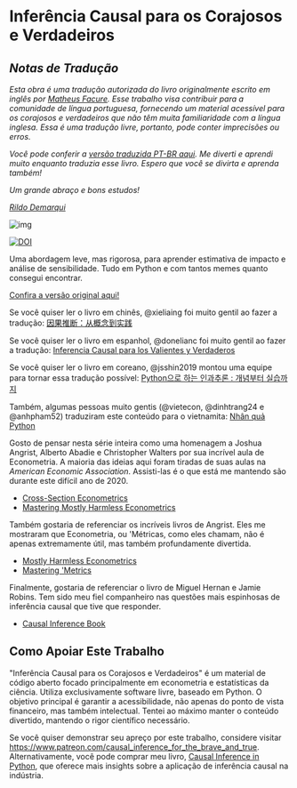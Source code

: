 # Inferência Causal para os Corajosos e Verdadeiros

## *Notas de Tradução*

*Esta obra é uma tradução autorizada do livro originalmente escrito em inglês por [Matheus Facure](https://github.com/matheusfacure). Esse trabalho visa contribuir para a comunidade de língua portuguesa, fornecendo um material acessível para os corajosos e verdadeiros que não têm muita familiaridade com a língua inglesa. Essa é uma tradução livre, portanto, pode conter imprecisões ou erros.*

*Você pode conferir a [versão traduzida PT-BR aqui](https://github.com/rdemarqui/python-causality-handbook-ptbr/blob/master/causal-inference-for-the-brave-and-true/00-Summary.ipynb). Me diverti e aprendi muito enquanto traduzia esse livro. Espero que você se divirta e aprenda também!*

*Um grande abraço e bons estudos!*

*[Rildo Demarqui](https://github.com/rdemarqui)*

![img](./causal-inference-for-the-brave-and-true/data/img/brave-and-true.png)

[![DOI](https://zenodo.org/badge/255903310.svg)](https://zenodo.org/badge/latestdoi/255903310)

Uma abordagem leve, mas rigorosa, para aprender estimativa de impacto e análise de sensibilidade. Tudo em Python e com tantos memes quanto consegui encontrar.

[Confira a versão original aqui!](https://matheusfacure.github.io/python-causality-handbook/landing-page.html)

Se você quiser ler o livro em chinês, @xieliaing foi muito gentil ao fazer a tradução:
[因果推断：从概念到实践](https://github.com/xieliaing/CausalInferenceIntro)

Se você quiser ler o livro em espanhol, @donelianc foi muito gentil ao fazer a tradução:
[Inferencia Causal para los Valientes y Verdaderos](https://github.com/donelianc/introduccion-inferencia-causal)

Se você quiser ler o livro em coreano, @jsshin2019 montou uma equipe para tornar essa tradução possível:
[Python으로 하는 인과추론 : 개념부터 실습까지](https://github.com/TeamCausality/Causal-Inference-with-Python)

Também, algumas pessoas muito gentis (@vietecon, @dinhtrang24 e @anhpham52) traduziram este conteúdo para o vietnamita:
[Nhân quả Python](https://github.com/vietecon/NhanQuaPython)

Gosto de pensar nesta série inteira como uma homenagem a Joshua Angrist, Alberto Abadie e Christopher Walters por sua incrível aula de Econometria. A maioria das ideias aqui foram tiradas de suas aulas na *American Economic Association*. Assisti-las é o que está me mantendo são durante este difícil ano de 2020.
* [Cross-Section Econometrics](https://www.aeaweb.org/conference/cont-ed/2017-webcasts)
* [Mastering Mostly Harmless Econometrics](https://www.aeaweb.org/conference/cont-ed/2020-webcasts)

Também gostaria de referenciar os incríveis livros de Angrist. Eles me mostraram que Econometria, ou 'Métricas, como eles chamam, não é apenas extremamente útil, mas também profundamente divertida.

* [Mostly Harmless Econometrics](https://www.mostlyharmlesseconometrics.com/)
* [Mastering 'Metrics](https://www.masteringmetrics.com/)

Finalmente, gostaria de referenciar o livro de Miguel Hernan e Jamie Robins. Tem sido meu fiel companheiro nas questões mais espinhosas de inferência causal que tive que responder.

* [Causal Inference Book](https://www.hsph.harvard.edu/miguel-hernan/causal-inference-book/)

## Como Apoiar Este Trabalho

"Inferência Causal para os Corajosos e Verdadeiros" é um material de código aberto focado principalmente em econometria e estatísticas da ciência. Utiliza exclusivamente software livre, baseado em Python. O objetivo principal é garantir a acessibilidade, não apenas do ponto de vista financeiro, mas também intelectual. Tentei ao máximo manter o conteúdo divertido, mantendo o rigor científico necessário.

Se você quiser demonstrar seu apreço por este trabalho, considere visitar https://www.patreon.com/causal_inference_for_the_brave_and_true. Alternativamente, você pode comprar meu livro, [Causal Inference in Python](https://www.amazon.com/Causal-Inference-Python-Applying-Industry/dp/1098140257), que oferece mais insights sobre a aplicação de inferência causal na indústria.
